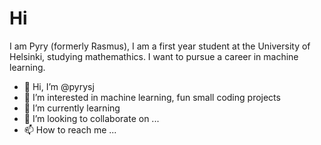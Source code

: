 # Hi

I am Pyry (formerly Rasmus), I am a first year student at the University of Helsinki, studying mathemathics. I want to pursue a career in machine learning. 

- 👋 Hi, I’m @pyrysj
- 👀 I’m interested in machine learning, fun small coding projects
- 🌱 I’m currently learning 
- 💞️ I’m looking to collaborate on ...
- 📫 How to reach me ...

<!---
pyrysj/pyrysj is a ✨ special ✨ repository because its `README.md` (this file) appears on your GitHub profile.
You can click the Preview link to take a look at your changes.
--->
